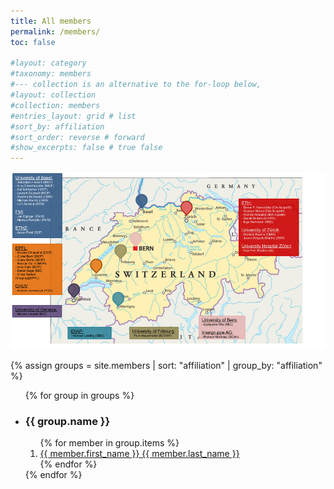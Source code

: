 ```yaml
---
title: All members
permalink: /members/
toc: false

#layout: category
#taxonomy: members
#--- collection is an alternative to the for-loop below,
#layout: collection 
#collection: members
#entries_layout: grid # list
#sort_by: affiliation
#sort_order: reverse # forward
#show_excerpts: false # true false
---
```




![map of member locations](/assets/images/map.png)




{% assign groups = site.members |  sort: "affiliation" | group_by: "affiliation" %}

<ul> 
{% for group in groups %}
	<li> <h3> {{ group.name }} </h3> </li>
			<ol> 
			{% for member in group.items %}
				<li> <a href="{{ member.url }}"> 
				{{ member.first_name }} {{ member.last_name }}</a> </li>
			{% endfor %} 
			</ol>
{% endfor %} 
</ul>




